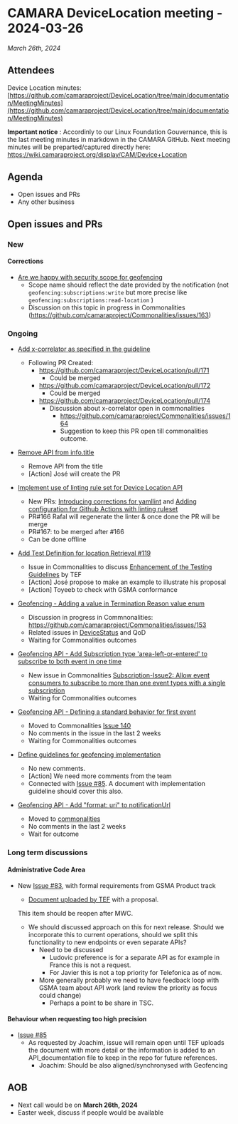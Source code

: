 # CAMARA DeviceLocation meeting - 2024-03-26

*March 26th, 2024*

## Attendees

  

Device Location minutes: [https://github.com/camaraproject/DeviceLocation/tree/main/documentation/MeetingMinutes](https://github.com/camaraproject/DeviceLocation/tree/main/documentation/MeetingMinutes)

**Important notice** : Accordinly to our Linux Foundation Gouvernance, this is the last meeting minutes in markdown in the CAMARA GitHub. Next meeting minutes will be preparted/captured directly here: https://wiki.camaraproject.org/display/CAM/Device+Location 



## Agenda

* Open issues and PRs
* Any other business
  
## Open issues and PRs 

### New

#### Corrections


* [Are we happy with security scope for geofencing](https://github.com/camaraproject/DeviceLocation/issues/173)
  - Scope name should reflect the date provided by the notification (not `geofencing:subscriptions:write` but more precise like `geofencing:subscriptions:read-location` )
  - Discussion on this topic in progress in Commonalities (https://github.com/camaraproject/Commonalities/issues/163)



### Ongoing

* [Add x-correlator as specified in the guideline](https://github.com/camaraproject/DeviceLocation/issues/160)
  - Following PR Created:
    - https://github.com/camaraproject/DeviceLocation/pull/171 
        - Could be merged
    - https://github.com/camaraproject/DeviceLocation/pull/172
        - Could be merged
    - https://github.com/camaraproject/DeviceLocation/pull/174 
      - Discussion about x-correlator open in commonalities 
        - https://github.com/camaraproject/Commonalities/issues/164
        - Suggestion to keep this PR open till commonalities outcome.


* [Remove API from info.title](https://github.com/camaraproject/DeviceLocation/issues/169)
  - Remove API from the title
  - [Action] José will create the PR



* [Implement use of linting rule set for Device Location API](https://github.com/camaraproject/DeviceLocation/issues/125)
  - New PRs: [Introducing corrections for yamllint](https://github.com/camaraproject/DeviceLocation/pull/166) and [Adding configuration for Github Actions with linting ruleset](https://github.com/camaraproject/DeviceLocation/pull/167)
  - PR#166 Rafal will regenerate the linter & once done the PR will be merge
  - PR#167: to be merged after #166
  - Can be done offline

* [Add Test Definition for location Retrieval #119](https://github.com/camaraproject/DeviceLocation/pull/119/files)
  - Issue in Commonalities to discuss [Enhancement of the Testing Guidelines](https://github.com/camaraproject/Commonalities/issues/158) by TEF 
  - [Action] José propose to make an example to illustrate his proposal
  - [Action] Toyeeb to check with GSMA conformance

* [Geofencing - Adding a value in Termination Reason value enum](https://github.com/camaraproject/DeviceLocation/issues/141)
  - Discussion in progress in Commnonalities: https://github.com/camaraproject/Commonalities/issues/153 
  - Related issues in [DeviceStatus](https://github.com/camaraproject/DeviceStatus/issues/117) and QoD
  - Waiting for Commonalities outcomes


* [Geofencing API - Add Subscription type 'area-left-or-entered' to subscribe to both event in one time](https://github.com/camaraproject/DeviceLocation/issues/138)
  - New issue in Commonalities [Subscription-Issue2: Allow event consumers to subscribe to more than one event types with a single subscription](https://github.com/camaraproject/Commonalities/issues/154)
  - Waiting for Commonalities outcomes

* [Geofencing API - Defining a standard behavior for first event](https://github.com/camaraproject/DeviceLocation/issues/124)
  - Moved to Commonalities [Issue 140](https://github.com/camaraproject/Commonalities/issues/140)
  - No comments in the issue in the last 2 weeks
  - Waiting for Commonalities outcomes

* [Define guidelines for geofencing implementation](https://github.com/camaraproject/DeviceLocation/issues/133)
  - No new comments. 
  - [Action] We need more comments from the team
  - Connected with [Issue #85](https://github.com/camaraproject/DeviceLocation/issues/85). A document with implementation guideline should cover this also.

* [Geofencing API - Add "format: uri" to notificationUrl](https://github.com/camaraproject/DeviceLocation/issues/118)
  - Moved to [commonalities](https://github.com/camaraproject/Commonalities/issues/93)
  - No comments in the last 2 weeks
  - Wait for outcome

### Long term discussions

#### Administrative Code Area

* New [Issue #83](https://github.com/camaraproject/DeviceLocation/issues/83), with formal requirements from GSMA Product track
  - [Document uploaded by TEF](https://github.com/camaraproject/DeviceLocation/files/12856149/AdminCode.Proposal.-.Draft_20230926.docx) with a proposal. 

  This item should be reopen after MWC.

  - We should discussed approach on this for next release. Should we incorporate this to current operations, should we split this functionality to new endpoints or even separate APIs?
    - Need to be discussed
      - Ludovic preference is for a separate API as for example in France this is not a request.
      - For Javier this is not a top priority for Telefonica as of now.
    - More generally probably we need to have feedback loop with GSMA team about API work (and review the priority as focus could change)
      - Perhaps a point to be share in TSC.

#### Behaviour when requesting too high precision

* [Issue #85](https://github.com/camaraproject/DeviceLocation/issues/85)
  - As requested by Joachim, issue will remain open until TEF uploads the document with more detail or the information is added to an API_documentation file to keep in the repo for future references.
    - Joachim: Should be also aligned/synchronysed with Geofencing

## AOB

<p>

- Next call would be on **March 26th, 2024**
- Easter week, discuss if people would be available

<p>
